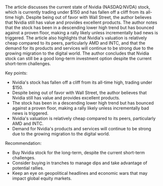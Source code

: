The article discusses the current state of Nvidia (NASDAQ:NVDA) stock, which is currently trading under $150 and has fallen off a cliff from its all-time high. Despite being out of favor with Wall Street, the author believes that Nvidia still has value and provides excellent products. The author notes that the stock has been in a descending lower high trend but has bounced against a proven floor, making a rally likely unless incrementally bad news is triggered. The article also highlights that Nvidia's valuation is relatively cheap compared to its peers, particularly AMD and INTC, and that the demand for its products and services will continue to be strong due to the growing migration to the digital world. The author concludes that Nvidia stock can still be a good long-term investment option despite the current short-term challenges.

Key points:

* Nvidia's stock has fallen off a cliff from its all-time high, trading under $150.
* Despite being out of favor with Wall Street, the author believes that Nvidia still has value and provides excellent products.
* The stock has been in a descending lower high trend but has bounced against a proven floor, making a rally likely unless incrementally bad news is triggered.
* Nvidia's valuation is relatively cheap compared to its peers, particularly AMD and INTC.
* Demand for Nvidia's products and services will continue to be strong due to the growing migration to the digital world.

Recommendation:

* Buy Nvidia stock for the long-term, despite the current short-term challenges.
* Consider buying in tranches to manage dips and take advantage of potential rallies.
* Keep an eye on geopolitical headlines and economic wars that may impact global equity markets.